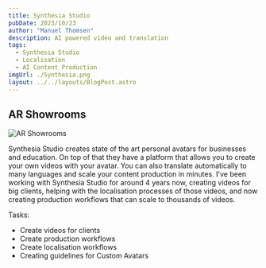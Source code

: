 ```yaml
---
title: Synthesia Studio
pubDate: 2023/10/23
author: "Manuel Thomsen"
description: AI powered video and translation
tags:
  - Synthesia Studio
  - Localisation
  - AI Content Production
imgUrl: ./Synthesia.png
layout: ../../layouts/BlogPost.astro
---
```


## AR Showrooms

![AR Showrooms](/showcase_low.png)

Synthesia Studio creates state of the art personal avatars for businesses and education. On top of that they have a platform that allows you to create your own videos with your avatar. You can also translate automatically to many languages and scale your content production in minutes.
I've been working with Synthesia Studio for around 4 years now, creating videos for big clients, helping with the localisation processes of those videos, and now creating production workflows that can scale to thousands of videos.

Tasks:

- Create videos for clients
- Create production workflows
- Create localisation workflows
- Creating guidelines for Custom Avatars

